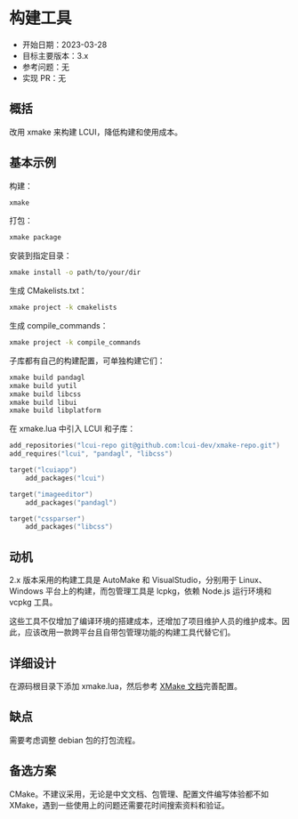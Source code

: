 # 构建工具

- 开始日期：2023-03-28
- 目标主要版本：3.x
- 参考问题：无
- 实现 PR：无

## 概括

改用 xmake 来构建 LCUI，降低构建和使用成本。

## 基本示例

构建：

```sh
xmake
```

打包：

```sh
xmake package
```

安装到指定目录：

```sh
xmake install -o path/to/your/dir
```

生成 CMakelists.txt：

```sh
xmake project -k cmakelists
```

生成 compile_commands：

```sh
xmake project -k compile_commands
```

子库都有自己的构建配置，可单独构建它们：

```sh
xmake build pandagl
xmake build yutil
xmake build libcss
xmake build libui
xmake build libplatform
```

在 xmake.lua 中引入 LCUI 和子库：

```lua
add_repositories("lcui-repo git@github.com:lcui-dev/xmake-repo.git")
add_requires("lcui", "pandagl", "libcss")

target("lcuiapp")
    add_packages("lcui")

target("imageeditor")
    add_packages("pandagl")

target("cssparser")
    add_packages("libcss")
```

## 动机

2.x 版本采用的构建工具是 AutoMake 和 VisualStudio，分别用于 Linux、Windows 平台上的构建，而包管理工具是 lcpkg，依赖 Node.js 运行环境和 vcpkg 工具。

这些工具不仅增加了编译环境的搭建成本，还增加了项目维护人员的维护成本。因此，应该改用一款跨平台且自带包管理功能的构建工具代替它们。

## 详细设计

在源码根目录下添加 xmake.lua，然后参考 [XMake 文档](https://xmake.io/)完善配置。

## 缺点

需要考虑调整 debian 包的打包流程。

## 备选方案

CMake。不建议采用，无论是中文文档、包管理、配置文件编写体验都不如 XMake，遇到一些使用上的问题还需要花时间搜索资料和验证。
